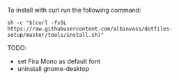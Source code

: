 To install with curl run the following command:

    sh -c "$(curl -fsSL https://raw.githubusercontent.com/albinvass/dotfiles-setup/master/tools/install.sh)"

TODO:

- set Fira Mono as default font
- uninstall gnome-desktop
